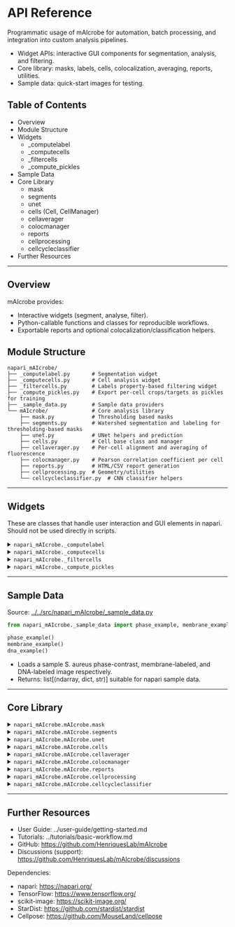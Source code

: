 # API Reference

Programmatic usage of mAIcrobe for automation, batch processing,
and integration into custom analysis pipelines.

- Widget APIs: interactive GUI components for segmentation, analysis, and filtering.
- Core library: masks, labels, cells, colocalization, averaging, reports, utilities.
- Sample data: quick-start images for testing.

## Table of Contents
- Overview
- Module Structure
- Widgets
  - _computelabel
  - _computecells
  - _filtercells
  - _compute_pickles
- Sample Data
- Core Library
  - mask
  - segments
  - unet
  - cells (Cell, CellManager)
  - cellaverager
  - colocmanager
  - reports
  - cellprocessing
  - cellcycleclassifier
- Further Resources

---

## Overview

mAIcrobe provides:
- Interactive widgets (segment, analyse, filter).
- Python-callable functions and classes for reproducible workflows.
- Exportable reports and optional colocalization/classification helpers.

## Module Structure

```
napari_mAIcrobe/
├── _computelabel.py       # Segmentation widget
├── _computecells.py       # Cell analysis widget
├── _filtercells.py        # Labels property-based filtering widget
├── _compute_pickles.py    # Export per-cell crops/targets as pickles for training
├── _sample_data.py        # Sample data providers
└── mAIcrobe/              # Core analysis library
    ├── mask.py            # Thresholding based masks
    ├── segments.py        # Watershed segmentation and labeling for thresholding-based masks
    ├── unet.py            # UNet helpers and prediction
    ├── cells.py           # Cell base class and manager
    ├── cellaverager.py    # Per-cell alignment and averaging of fluorescence
    ├── colocmanager.py    # Pearson correlation coefficient per cell
    ├── reports.py         # HTML/CSV report generation
    ├── cellprocessing.py  # Geometry/utilities
    └── cellcycleclassifier.py  # CNN classifier helpers
```

---

## Widgets

These are classes that handle user interaction and GUI elements in napari. Should not be used directly in scripts.

<details>
<summary><code>napari_mAIcrobe._computelabel</code></summary>

Source: [../../src/napari_mAIcrobe/_computelabel.py](../../src/napari_mAIcrobe/_computelabel.py)

```python
compute_label(viewer)
```
  - Segmentation and optional channel alignment widget.
  - Mask algorithms: "Isodata", "Local Average", "Unet", "StarDist", "CellPose cyto3".
  - UI:
    - Inputs: Base Image, Fluor 1, Fluor 2.
    - Post-processing: Binary Closing, Binary Dilation, Fill Holes; Auto Align (aligns Fluor 1/2 to mask).
    - Algorithm-specific parameters:
      - Local Average: Blocksize (odd), Offset.
      - Watershed (Isodata/Local Average only): Peak Min Distance From Edge, Peak Min Distance, Peak Min Height, Max Peaks.
      - Unet: Model Type = Pretrained | Custom.
        - Pretrained models: "Ph.C. S. pneumo", "WF FtsZ B. subtilis", "Unet S. aureus" (downloaded/cached automatically).
        - Custom: select a model file (.hdf5).
      - StarDist: Model Type = Pretrained | Custom.
        - Pretrained: "StarDist S. aureus". Downloads a model directory (config.json, weights_best.h5, thresholds.json) to a cache.
        - Custom: select an existing model directory.
  - Methods:
    - _on_algorithm_changed(new_algorithm: str)
      - Toggle parameter widgets per algorithm (e.g., watershed params only for Isodata/Local Average).
    - _on_pretrainedunet_changed(new_value: str)
      - Toggle between pretrained selector and file picker.
    - _on_pretrainedstardist_changed(new_value: str)
      - Toggle between pretrained selector and directory picker.
    - compute()
      - Isodata/Local Average: threshold via mask_computation + watershed using SegmentsManager.
      - Unet: load pretrained/custom model, predict, build mask/labels; supports closing/dilation/fill holes.
      - StarDist: load pretrained/custom model directory, predict instances; mask = labels > 0.
      - CellPose cyto3: run CellPose model; mask = labels > 0.
      - If Auto Align: align Fluor 1/2 to the computed mask.
  - Side effects: adds "Mask" and "Labels" layers; updates Fluor 1/2 if Auto Align is enabled.

</details>

<details>
<summary><code>napari_mAIcrobe._computecells</code></summary>

Source: [../../src/napari_mAIcrobe/_computecells.py](../../src/napari_mAIcrobe/_computecells.py)

```python
compute_cells(
  Viewer, Label_Image, Membrane_Image, DNA_Image,
  Pixel_size=1, Inner_mask_thickness=4, Septum_algorithm="Isodata",
  Baseline_margin=30, Find_septum=False, Find_open_septum=False,
  Classify_cell_cycle=False, Model="S.aureus DNA+Membrane Epi",
  Custom_model_path="", Custom_model_input="Membrane",
  Custom_model_MaxSize=50, Compute_Colocalization=False,
  Generate_Report=False, Report_path="", Compute_Heatmap=False
)
```
  - Computes per-cell features; optional colocalization, classification,
    averaged heatmap, and report generation.
  - Notes:
    - Updates Label_Image.properties and opens a properties table.
    - Adds "Cell Averager" image if enabled.
    - **Parameters**:
      - `Viewer`: napari Viewer instance.
      - `Label_Image`: Labels layer with segmented cells.
      - `Membrane_Image`: Membrane fluorescence image layer.
      - `DNA_Image`: DNA fluorescence image layer.
      - `Pixel_size`: Physical pixel size (e.g., 0.065 μm/pixel) (optional).
      - `Inner_mask_thickness`: Thickness for cytoplasmic mask (default: 4).
      - `Septum_algorithm`: "Isodata" or "Box" thresholding for septa.
      - `Baseline_margin`: Background margin size (default: 30).
      - `Find_septum`: Enable septum detection.
      - `Find_open_septum`: Enable open septum detection.
      - `Classify_cell_cycle`: Enable cell cycle classification.
      - `Model`: Pre-trained model name or "Custom".
      - `Custom_model_path`: Path to custom model (.keras) if selected.
      - `Custom_model_input`: Input type for custom model ("Membrane", "DNA", "Membrane+DNA").
      - `Custom_model_MaxSize`: Max cell size for custom model (default: 50 pixels).
      - `Compute_Colocalization`: Enable Pearson correlation computation.
      - `Generate_Report`: Enable HTML report generation.
      - `Report_path`: Directory to save the report.
      - `Compute_Heatmap`: Enable averaged heatmap generation.

</details>

<details>
<summary><code>napari_mAIcrobe._filtercells</code></summary>

Source: [../../src/napari_mAIcrobe/_filtercells.py](../../src/napari_mAIcrobe/_filtercells.py)

```python
from napari_mAIcrobe._filtercells import filter_cells

filter_cells(viewer)
```
  - Interactive filtering container for Labels properties.
  - Signal: changed(object). Writes to "Filtered Cells" Labels layer.
  - **Parameters**:
    - viewer: napari Viewer instance containing a Labels layer with cell properties.

```python
from napari_mAIcrobe._filtercells import unit_filter
unit_filter(parent)
```
  - Single numeric property filter with a range slider.
  - Emits parent.changed on updates.
  - **Parameters**:
    - parent: instance of FilterCells containing this filter.


</details>

<details>
<summary><code>napari_mAIcrobe._compute_pickles</code></summary>

Source: [../../src/napari_mAIcrobe/_compute_pickles.py](../../src/napari_mAIcrobe/_compute_pickles.py)

```python
from napari_mAIcrobe._compute_pickles import compute_pickles
compute_pickles(viewer)
```
  - Export per-cell training data as pickles from annotated layers.
  - Inputs:
    - Labels layer (cells)
    - Points layer named with a positive integer (class id), one point per cell
    - One or two Image layers (channel 1 required, channel 2 optional)
    - Output directory
  - Processing:
    - Crop by label bounding box (+margin 5px), mask by cell, pad to square, resize to 100×100
    - If two channels, concatenate crops side-by-side (shape 100×200)
    - Intensity rescaled to [0, 1]
  - Outputs:
    - `Class_<id>_source.p`: list of ndarray crops
    - `Class_<id>_target.p`: list of class ids (same length as source)
  - Methods:
    - `_on_channel_change()`: toggle second-channel selector visibility
    - `_on_run()`: validate inputs, build crops, and write pickle files

</details>

---

## Sample Data

Source: [../../src/napari_mAIcrobe/_sample_data.py](../../src/napari_mAIcrobe/_sample_data.py)

```python
from napari_mAIcrobe._sample_data import phase_example, membrane_example, dna_example

phase_example()
membrane_example()
dna_example()
```
  - Loads a sample S. aureus phase-contrast, membrane-labeled, and DNA-labeled image respectively.
  - Returns: list[(ndarray, dict, str)] suitable for napari sample data.


---

## Core Library

<details>
<summary><code>napari_mAIcrobe.mAIcrobe.mask</code></summary>

Source: [../../src/napari_mAIcrobe/mAIcrobe/mask.py](../../src/napari_mAIcrobe/mAIcrobe/mask.py)

```python
from napari_mAIcrobe.mAIcrobe.mask import mask_computation

mask_computation(base_image, algorithm="Isodata", blocksize=151,
                offset=0.02, closing=1, dilation=0, fillholes=False)
```
  - Build a binary mask using Isodata or Local Average. Applies optional closing, dilation, and hole filling.
  - **Parameters**:
    - `base_image`: 2D ndarray input image.
    - `algorithm`: "Isodata" or "Local Average".
    - `blocksize`: Odd integer for local average window (default: 151).
    - `offset`: Float offset for thresholding (default: 0.02).
    - `closing`: Integer for morphological closing iterations (default: 1).
    - `dilation`: Integer for morphological dilation iterations (default: 0).
    - `fillholes`: Boolean to fill holes in mask (default: False).
  - **Returns**:
    - 2D binary ndarray mask.

```python
from napari_mAIcrobe.mAIcrobe.mask import mask_alignment
mask_alignment(mask, fluor_image)
```
  - Align a binary mask to a fluorescence image via phase correlation.
  - **Parameters**:
    - `mask`: 2D binary ndarray mask.
    - `fluor_image`: 2D ndarray fluorescence image.
  - **Returns**:
    - Aligned image.

</details>

<details>
<summary><code>napari_mAIcrobe.mAIcrobe.segments</code></summary>

Source: [../../src/napari_mAIcrobe/mAIcrobe/segments.py](../../src/napari_mAIcrobe/mAIcrobe/segments.py)


### class SegmentsManager

```python
from napari_mAIcrobe.mAIcrobe.segments import SegmentsManager
SegmentsManager()
```

  - Marker detection via euclidean distance transform and subsequent watershed segmentation.
  - **Attributes**:
    - `features` (ndarray|None)
    - `labels` (ndarray|None).
  - **Methods**:
    - `clear_all()`
        - Resets internal attributes to None.
    - `compute_distance_peaks(mask, params) -> list[(int, int)]`
        - **Parameters**:
            - `mask`: Binary mask used for distance peak computation (non-zero inside cell regions).
            - `params`: Dictionary containing parameters for peak detection.
                - Keys must include:
                    - `peak_min_distance_from_edge`: Minimum distance from edge to consider a peak.
                    - `peak_min_distance`: Minimum distance between peaks.
                    - `peak_min_height`: Minimum height for peak detection.
                    - `max_peaks`: Maximum number of peaks to detect.
        - **Returns**:
            - A list of tuples representing the coordinates of detected peaks.

    - `compute_features(params, mask)`
        - Generates marker features from peak coordinates to be used for watershed segmentation.
        - **Parameters**:
            - `params`: Dictionary containing parameters for peak detection.
            - `mask`: Binary mask.
        - **Returns**:
            - None. Updates internal attributes (features) with computed features.

    - `overlay_features(mask) [deprecated]`

    - `compute_labels(mask)`
        - Runs watershed segmentation. Uses the features attribute computed in compute_features as markers for the watershed algorithm.
        - **Parameters**:
            - `mask`: Binary mask used for label computation.
        - **Returns**:
            - None. Updates internal attributes (labels) with computed labels.

    - `compute_segments(params, mask)`
        - **Parameters**:
            - `params`: Dictionary containing peak detection parameters.
                - Keys must include:
                    - `peak_min_distance_from_edge`: Minimum distance from edge to consider a peak.
                    - `peak_min_distance`: Minimum distance between peaks.
                    - `peak_min_height`: Minimum height for peak detection.
                    - `max_peaks`: Maximum number of peaks to detect.
            - `mask`: Binary mask used for segmentation.
        - **Returns**:
            - None. Updates internal attributes (features, label).


</details>

<details>
<summary><code>napari_mAIcrobe.mAIcrobe.unet</code></summary>

Source: [../../src/napari_mAIcrobe/mAIcrobe/unet.py](../../src/napari_mAIcrobe/mAIcrobe/unet.py)

```python
from napari_mAIcrobe.mAIcrobe.unet import normalizePercentile

normalizePercentile(x, pmin=1, pmax=99.8, axis=None, clip=False, eps=1e-20, dtype=float32)
```
- Percentile-based normalization of an image.
- This is adapted from Martin Weigert and copied from the ZeroCostDL4Mic UNet notebook.
- **Parameters**:
    - `x`: Input ndarray image.
    - `pmin`: Lower percentile (default: 1).
    - `pmax`: Upper percentile (default: 99.8).
    - `axis`: Axis or axes along which to compute percentiles (default: None).
    - `clip`: Boolean to clip values to [0,1] (default: False).
    - `eps`: Small value to avoid division by zero (default: 1e-20).
    - `dtype`: Data type for output (default: float32).
- **Returns**:
    - Normalized ndarray image.

```python
from napari_mAIcrobe.mAIcrobe.unet import normalize_mi_ma

normalize_mi_ma(x, mi, ma, clip=False, eps=1e-20, dtype=float32)
```
- Min-max normalization of an image.
- This is adapted from Martin Weigert and copied from the ZeroCostDL4Mic UNet notebook.
- **Parameters**:
    - `x`: Input ndarray image.
    - `mi`: Minimum value for normalization.
    - `ma`: Maximum value for normalization.
    - `clip`: Boolean to clip values to [0,1] (default: False).
    - `eps`: Small value to avoid division by zero (default: 1e-20).
    - `dtype`: Data type for output (default: float32).
- **Returns**:
    - Normalized ndarray image.

```python
from napari_mAIcrobe.mAIcrobe.unet import predict_as_tiles

predict_as_tiles(img, model)
```
- Predicts a large image by tiling it into smaller patches.
- Patch size is taken from the model input shape.
- Patches are normalized using percentile normalization (1%-99.8%).
- This is copied from the ZeroCostDL4Mic UNet notebook.
- **Parameters**:
    - `img`: 2D ndarray input image to predict.
    - `model`: Keras model for prediction (keras.Model).
- **Returns**:
    - 2D ndarray prediction.

```python
from napari_mAIcrobe.mAIcrobe.unet import computelabel_unet

computelabel_unet(path2model, base_image, closing, dilation, fillholes)
```
- Compute mask and labels using a UNet model and watershed:
    - UNet model outputs an image with 3 classes:
        - Background = 0
        - Edges = 1
        - Insides = 2
    - For optimal compatibility, train your UNet using ZeroCostDL4Mic.
    - Binary mask is created by combining edges and insides.
    - Final label image is generated by:
        - Using insides as markers.
        - Running watershed on the inverse of the binary mask.
    - Optional morphological operations can clean up the binary mask (closing, dilation, hole filling).
- **Parameters**:
    - `path2model`: Path to the tensorflow UNet model (.hdf5 file).
    - `base_image`: 2D ndarray input image to segment.
    - `closing`: Size of binary closing kernel; if >0 applied to remove small spots.
    - `dilation`: Number of binary dilation iterations.
    - `fillholes`: Boolean to fill holes in mask.
- **Returns**:
    - Tuple of (mask, labels) as 2D ndarrays.

```python
from napari_mAIcrobe.mAIcrobe.unet import download_github_file_raw

download_github_file_raw(filename, cachepath, branch="main")
```
- Download a file from the mAIcrobe GitHub repository into a local cache if it is not present.
- Parameters:
  - `filename`: Relative path inside the repository (e.g., "SegmentationModels/UNetModel.hdf5").
  - `cachepath`: Local cache directory to save/check the file.
  - `branch`: Repository branch to fetch from (default: "main").
- Returns:
  - str: Absolute path to the cached file.

</details>

<details>
<summary><code>napari_mAIcrobe.mAIcrobe.cells</code></summary>

Source: [../../src/napari_mAIcrobe/mAIcrobe/cells.py](../../src/napari_mAIcrobe/mAIcrobe/cells.py)

### class Cell

```python
from napari_mAIcrobe.mAIcrobe.cells import Cell
Cell(label, regionmask, properties, intensity, params, optional)
```

- Single-cell object that stores and manages per-cell properties and masks.
- **Parameters**:
    - `label`: Integer label ID of the cell.
    - `regionmask`: 2D binary ndarray mask of the cell region.
    - `properties`: pandas DataFrame row of region properties from skimage.regionprops_table that corresponds to this cell.
    - `intensity`: 2D ndarray of the primary fluorescence image.
    - `params`: Dictionary of analysis parameters. Must contain the following keys:
        - `find_septum`: Boolean to enable septum detection.
        - `find_open_septum`: Boolean to enable open septum detection.
        - `septum_algorithm`: String, either "Isodata" or "Box", for septum detection algorithm.
        - `inner_mask_thickness`: Integer thickness for membrane mask (determines cytoplasmic mask).
        - `baseline_margin`: Integer margin size for fluorescence baseline calculation.
    - `optional`: 2D ndarray of an optional secondary fluorescence image (e.g., DNA).
- **Attributes**:
    - `box` : tuple[int, int, int, int]:
        Bounding box (min_row, min_col, max_row, max_col) with padding.
    - `long_axis` : numpy.ndarray
        Two endpoints defining the long axis, integer indices.
    - `short_axis` : numpy.ndarray
        Two endpoints defining the short axis, integer indices.
    - `cell_mask` : numpy.ndarray
        Cell region mask (cropped to bounding box).
    - `perim_mask` : numpy.ndarray or None
        Membrane/perimeter mask (cropped).
    - `sept_mask` : numpy.ndarray or None
        Septum mask (cropped), if computed.
    - `cyto_mask` : numpy.ndarray or None
        Cytoplasm mask (cropped)
    - `membsept_mask` : numpy.ndarray or None
        Union mask of membrane and septum (cropped), if computed.
    - `stats` : dict
        Per-cell fluorescence and morphology statistics.
    - `image` : numpy.ndarray or None
        Image mosaic of fluorescence and masks for visualization. Used
        for reports.
- **Methods**:
  - `image_box(image) -> ndarray | None`
    - Return an image crop corresponding to the cell bounding box.
    - Parameters:
      - `image`: ndarray or None. Full image to crop.
    - Returns: Cropped ndarray or None.

  - `compute_perim_mask(thick: int) -> ndarray`
    - Compute membrane/perimeter mask by eroding the cell mask.
    - Parameters:
      - `thick`: int. Inner mask thickness parameter controlling erosion.
    - Returns: Binary perimeter mask (float array with 0 and 1).

  - `compute_sept_mask(thick: int, algorithm: {"Isodata","Box"}) -> ndarray`
    - Compute septum mask using the specified algorithm.
    - Parameters:
      - `thick`: int. Inner mask thickness parameter.
      - `algorithm`: "Isodata" or "Box".
    - Returns: Binary septum mask.

  - `compute_opensept_mask(thick: int, algorithm: {"Isodata","Box"}) -> ndarray`
    - Compute open-septum mask using the specified algorithm.
    - Parameters:
      - `thick`: int. Inner mask thickness parameter.
      - `algorithm`: "Isodata" or "Box".
    - Returns: Binary open-septum mask.

  - `compute_sept_isodata(thick: int) -> ndarray`
    - Create septum mask using isodata thresholding on the inner region.
    - Parameters:
      - `thick`: int. Inner mask thickness parameter.
    - Returns: Binary septum mask.

  - `compute_opensept_isodata(thick: int) -> ndarray`
    - Create open-septum mask via isodata (largest one or two components).
    - Parameters:
      - `thick`: int. Inner mask thickness parameter.
    - Returns: Binary mask for one or two largest septal components.

  - `compute_sept_box(thick: int) -> ndarray`
    - Create a septum mask by dilating the short axis within the cell box.
    - Parameters:
      - `thick`: int. Dilation kernel size, typically inner mask thickness.
    - Returns: Binary septum estimate mask.

  - `get_outline_points(data: ndarray) -> list[tuple[int,int]]`
    - Extract outline pixel coordinates from a binary mask (e.g., septum).
    - Parameters:
      - `data`: ndarray. Binary mask.
    - Returns: Binary line mask used to subtract from membrane.

  - `compute_sept_box_fix(outline: list[tuple[int,int]], maskshape: tuple[int,int]) -> tuple[int,int,int,int]`
    - Compute bounding box around the septum outline (with padding from box_margin attribute which is set as 5 pixels).
    - Parameters:
      - `outline`: list of (x, y) points.
      - `maskshape`: (height, width). Shape to clamp coordinates.
    - Returns: Septum bounding box (x0, y0, x1, y1).

  - `remove_sept_from_membrane(maskshape: tuple[int,int]) -> ndarray`
    - Build a line mask along the septum axis to subtract from membrane. Based on the septum bounding box.
    - Parameters:
      - `maskshape`: (height, width). Shape of septum/membrane masks.
    - Returns: Binary line mask used to subtract from membrane.

  - `recursive_compute_sept(inner_mask_thickness: int, algorithm: {"Isodata","Box"}) -> None`
    - Compute septum mask, reducing thickness on failure (fallbacks to "Box" if needed).

  - `recursive_compute_opensept(inner_mask_thickness: int, algorithm: {"Isodata","Box"}) -> None`
    - Compute open-septum mask, reducing thickness on failure (fallbacks to "Box" if needed).

  - `compute_regions(params: dict) -> None`
    - Compute cell, membrane, septum (optional), and cytoplasm masks based on params.
    - Parameters:
      - `params`: dict. Must contain `find_septum`, `find_openseptum`, `inner_mask_thickness`, `septum_algorithm`.
    - Side effects: sets `self.cell_mask`, `self.perim_mask`, `self.sept_mask`, `self.cyto_mask`, `self.membsept_mask`.
    - Returns: None.

  - `compute_fluor_baseline(mask: ndarray, fluor: ndarray, margin: int) -> None`
    - Compute baseline fluorescence around the cell and update `self.stats["Baseline"]`.
    - Parameters:
      - `mask`: ndarray. Global mask (0 at cells, 1 outside).
      - `fluor`: ndarray. Full-field fluorescence image.
      - `margin`: int. Expansion margin for baseline region, corresponds to baseline_margin parameter.
    - Side effects: updates `self.stats["Baseline"]`.
    - Returns: None.

  - `measure_fluor(fluorbox: ndarray, roi: ndarray, fraction: float = 1.0) -> float`
    - Median fluorescence in ROI, optionally from brightest fraction.
    - Parameters:
      - `fluorbox`: ndarray. Cropped fluorescence image (cell box).
      - `roi`: ndarray. Binary ROI mask (same shape as fluorbox).
      - `fraction`: 0 < float <= 1.0. Fraction of brightest pixels.
    - Returns: Median fluorescence value.

  - `compute_fluor_stats(params: dict, mask: ndarray, fluor: ndarray) -> None`
    - Compute per-region fluorescence stats and ratios; updates `self.stats`.
    - Parameters:
      - `params`: dict. Must contain `baseline_margin` and `find_septum`.
      - `mask`: ndarray. Global mask (0 at cells, 1 outside).
      - `fluor`: ndarray. Full-field fluorescence image.
    - Side effects: updates `self.stats` with fluorescence statistics.
    - Fluoresence stats computed:
      - `Cell Median`, `Membrane Median`, `Cytoplasm Median`, `Septum Median` (if `find_septum` is True)
      - `Fluor Ratio`, `Fluor Ratio 75%`, `Fluor Ratio 25%`, `Fluor Ratio 10%` (if `find_septum` is True).
    - Returns: None.

  - `set_image(fluor: ndarray, optional: ndarray) -> None`
    - Compose a 7-panel per-cell visualization image and set `self.image`.
    - Panels: fluor, fluor×cell, optional, optional×cell, fluor×perim, fluor×cyto, fluor×septum (if available).
    - Parameters:
      - `fluor`: ndarray. Full-field fluorescence image.
      - `optional`: ndarray. Full-field optional fluorescence image (e.g., DNA).
    - Side effects: sets `self.image`.
    - Returns: None.

### Class CellManager

```python
from napari_mAIcrobe.mAIcrobe.cells import CellManager
CellManager(label_img, fluor, optional, params)
```

- Parameters:
  - `label_img`: ndarray
    - Labeled image where each cell is represented by a unique integer.
  - `fluor`: ndarray
    - Fluorescence image corresponding to the labeled image.
  - `optional`: ndarray
    - Optional image used for additional calculations (e.g., DNA content).
  - `params`: dict
    - Dictionary controlling behavior. Keys include:
      - `"classify_cell_cycle"`: bool — classify cell cycle phase.
      - `"model"`: str — model type for classification.
      - `"custom_model_path"`: str — path to custom model.
      - `"custom_model_input"`: int — input size for the custom model.
      - `"custom_model_maxsize"`: int — maximum size for the custom model.
      - `"cell_averager"`: bool — perform cell averaging.
      - `"coloc"`: bool — compute colocalization metrics.
      - `"generate_report"`: bool — generate an output report.
      - `"report_path"`: str — path to save the report.
      - `"report_id"`: str, optional — report identifier.
      - `"find_septum"`: bool — enable septum detection.
      - `"find_open_septum"`: bool — enable open septum detection.
      - `"septum_algorithm"`: str — algorithm for septum detection ("Isodata" or "Box").
      - `"inner_mask_thickness"`: int — thickness for membrane mask.
      - `"baseline_margin"`: int — margin size for fluorescence baseline calculation.

- Attributes:
  - `label_img`: ndarray
    - Stored labeled image.
  - `fluor_img`: ndarray
    - Stored fluorescence image.
  - `optional_img`: ndarray
    - Stored optional image.
  - `params`: dict
    - Stored parameters dictionary.
  - `properties`: dict | None
    - Computed per-cell properties with keys:
      - `"label"`, `"Area"`, `"Perimeter"`, `"Eccentricity"`, `"Baseline"`,
        `"Cell Median"`, `"Membrane Median"`, `"Septum Median"`,
        `"Cytoplasm Median"`, `"DNA Ratio"`
      - If `find_septum` is True: `"Fluor Ratio"`, `"Fluor Ratio 75%"`, `"Fluor Ratio 25%"`, `"Fluor Ratio 10%"`
  - `heatmap_model`: ndarray | None
    - Heatmap model from the cell averager (if computed).
  - `all_cells`: list | None
    - List of per-cell visualization mosaics (used in reports).

- Methods:
  - `compute_cell_properties() -> None`
    - Compute morphology and fluorescence properties for each labeled cell; optionally performs cell cycle classification, cell averaging, and colocalization analysis.
    - Parameters: None.
    - Side effects:
      - Updates `self.properties` with arrays for:
        `label`, `Area`, `Perimeter`, `Eccentricity`, `Baseline`,
        `Cell Median`, `Membrane Median`, `Septum Median`,
        `Cytoplasm Median`, `Fluor Ratio`, `Fluor Ratio 75%`,
        `Fluor Ratio 25%`, `Fluor Ratio 10%`, `Cell Cycle Phase`,
        `DNA Ratio`.
      - May set `self.heatmap_model` (cell averager).
      - May populate `self.all_cells` and generate reports to `report_path`.
      - May save colocalization report if enabled.
    - Returns: None.

  - `calculate_DNARatio(cell_object: Cell, dna_fov: ndarray, thresh: float) -> float`
    - Static method.
    - Calculate the ratio of area with discernable DNA signal within a cell.
    - Parameters:
      - `cell_object`: Cell instance.
      - `dna_fov`: Full-field DNA image.
      - `thresh`: Threshold for discernable DNA signal.
    - Returns: Fraction of DNA-positive pixels within the cell mask.

</details>

<details>
<summary><code>napari_mAIcrobe.mAIcrobe.cellaverager</code></summary>

Source: [../../src/napari_mAIcrobe/mAIcrobe/cellaverager.py](../../src/napari_mAIcrobe/mAIcrobe/cellaverager.py)

### class CellAverager

```python
from napari_mAIcrobe.mAIcrobe.cellaverager import CellAverager
CellAverager(fluor)
```

- Parameters:
  - `fluor`: ndarray
    - Fluorescence field-of-view image used for per-cell crops and averaging.

- Attributes:
  - `fluor`: ndarray
    - Stored fluorescence field-of-view image.
  - `model`: ndarray | None
    - Averaged heatmap model computed by `average()`.
  - `aligned_fluor_masks`: list[ndarray]
    - List of rotated per-cell fluorescence crops aligned to a common orientation.

- Methods:
  - `align(cell) -> None`
    - Align a cell crop to a common reference and append it to `aligned_fluor_masks`.
    - Parameters:
      - `cell`: napari_mAIcrobe.mAIcrobe.cells.Cell. Must provide `image_box(fluor)` and `cell_mask`.
    - Returns: None.

  - `average() -> None`
    - Compute the average heatmap by resizing aligned crops to a median shape and averaging.
    - Side effects: sets `self.model`.
    - Returns: None.

  - `calculate_rotation_angle(cell) -> float`
    - Estimate the rotation angle (degrees) to align the cell’s major axis vertically.
    - Parameters:
      - `cell`: napari_mAIcrobe.mAIcrobe.cells.Cell.
    - Returns: Rotation angle in degrees.

  - `calculate_cell_outline(binary: ndarray) -> ndarray`
    - Static method.
    - Compute the outline of a binary object. Used for cell outlines.
    - Parameters:
      - `binary`: ndarray. Binary image (non-zero indicates object).
    - Returns: Binary outline image.

  - `calculate_major_axis(outline: ndarray) -> list[list[float]]`
    - Static method.
    - Compute major axis endpoints using PCA on outline coordinates.
    - Parameters:
      - `outline`: ndarray. Binary outline image.
    - Returns: Two endpoints [[x0, y0], [x1, y1]] of the major axis.

  - `calculate_axis_angle(major_axis: list[list[float]]) -> float`
    - Static method.
    - Compute rotation angle (degrees) from major axis endpoints.
    - Parameters:
      - `major_axis`: [[x0, y0], [x1, y1]] endpoints.
    - Returns: Rotation angle in degrees.

</details>

<details>
<summary><code>napari_mAIcrobe.mAIcrobe.colocmanager</code></summary>

Source: [../../src/napari_mAIcrobe/mAIcrobe/colocmanager.py](../../src/napari_mAIcrobe/mAIcrobe/colocmanager.py)

### class ColocManager

```python
from napari_mAIcrobe.mAIcrobe.colocmanager import ColocManager
ColocManager()
```

- Parameters:
  - None.

- Attributes:
  - `report`: dict
    - Mapping of cell label (as str) to a dictionary of computed PCC's over various regions.

- Methods:
  - `save_report(reportID: str, sept: bool = False) -> None`
    - Write a CSV report with the per cell computed Pearson metrics stored in `self.report`.
    - Parameters:
      - `reportID`: Base output directory for the report CSV.
      - `sept`: Include septum metrics if available.
    - Side effects: creates `<reportID>/_pcc_report.csv`.

  - `pearsons_score(channel_1: ndarray, channel_2: ndarray, mask: ndarray) -> tuple[float, float]`
    - Compute Pearson correlation within a masked region after removing zeros.
    - Parameters:
      - `channel_1`: First channel crop.
      - `channel_2`: Second channel crop.
      - `mask`: Binary mask selecting pixels of interest.
    - Returns: `(r, pvalue)` from `scipy.stats.pearsonr`.

  - `computes_cell_pcc(fluor_image: ndarray, optional_image: ndarray, cell: Cell, parameters: dict) -> None`
    - Compute and store Pearson metrics for a single cell.
    - Parameters:
      - `fluor_image`: Full-field fluorescence image (channel 1).
      - `optional_image`: Full-field optional image (channel 2).
      - `cell`: Cell object with region masks and bounding box.
      - `parameters`: Analysis parameters including `find_septum`.
    - Side effects:
      - Adds entries to `self.report[key]`, where key is the cell label, for:
        `Whole Cell`, `Membrane`, `Cytoplasm`, and if `find_septum`: `Septum`, `MembSept`.
      - Stores cropped channels as `Channel 1` and `Channel 2`.
    - Notes: On ValueError (e.g., insufficient data), the cell entry is removed.

  - `compute_pcc(fluor_image: ndarray, optional_image: ndarray, cells: list[Cell], parameters: dict, reportID: str) -> None`
    - DEPRECATED. Use `computes_cell_pcc` instead.

</details>

<details>
<summary><code>napari_mAIcrobe.mAIcrobe.reports</code></summary>

Source: [../../src/napari_mAIcrobe/mAIcrobe/reports.py](../../src/napari_mAIcrobe/mAIcrobe/reports.py)

### class ReportManager(parameters, properties, allcells)

```python
from napari_mAIcrobe.mAIcrobe.reports import ReportManager
ReportManager(parameters, properties, allcells)
```

- Parameters:
  - `parameters`: dict
    - Analysis parameters dictionary.
  - `properties`: dict
    - Per-cell properties dictionary (e.g., Label, Area, etc.).
  - `allcells`: list[ndarray]
    - List of per-cell montage images for visualization.

- Attributes:
  - `cells`: list[ndarray]
    - Padded per-cell mosaic images for uniform display.
  - `max_shape`: tuple[int, int]
    - Maximum shape across cell mosaics for padding reference.
  - `properties`: dict
    - Properties passed at initialization.
  - `params`: dict
    - Parameters passed at initialization.
  - `keys`: list[tuple[str, int]]
    - Property labels from params with display precision from `stats_format`.
  - `cell_data_filename`: str | None
    - Base path of the generated report directory.

- Methods:
  - `html_report(filename: str) -> None`
    - Write an HTML report composing cell thumbnails and stats.
    - Parameters:
      - `filename`: Output directory path for the HTML report and images.
    - Side effects: writes `html_report_.html` and `_images/all_cells.png` in `filename`.

  - `check_filename(filename: str) -> str`
    - Ensure a unique report directory by appending an index if the path exists.
    - Parameters:
      - `filename`: Base filename (without extension).
    - Returns: Available filename not colliding with existing path.

  - `generate_report(path: str, report_id: str | None = None) -> None`
    - Generate HTML report and CSV with properties.
    - Parameters:
      - `path`: Output directory.
      - `report_id`: Optional report identifier appended to directory name.
    - Side effects:
      - Creates directory structure (including `_images`), writes HTML and `Analysis.csv`,
        and sets `self.cell_data_filename`.

</details>

<details>
<summary><code>napari_mAIcrobe.mAIcrobe.cellprocessing</code></summary>

Source: [../../src/napari_mAIcrobe/mAIcrobe/cellprocessing.py](../../src/napari_mAIcrobe/mAIcrobe/cellprocessing.py)

```python
from napari_mAIcrobe.mAIcrobe.cellprocessing import rotation_matrices

rotation_matrices(step)
```
- Generate rotation matrices (0 to <180 deg, transposed).
- Parameters:
  - `step`: int. Angular step in degrees.
- Returns:
  - list[numpy.matrix]: 2x2 rotation matrices (transposed).

```python
from napari_mAIcrobe.mAIcrobe.cellprocessing import bounded_value

bounded_value(minval, maxval, currval)
```
- Clamp a value within [minval, maxval].
- Parameters:
  - `minval`: float. Lower bound.
  - `maxval`: float. Upper bound.
  - `currval`: float. Value to clamp.
- Returns:
  - float: Clamped value.

```python
from napari_mAIcrobe.mAIcrobe.cellprocessing import bounded_point

bounded_point(x0, x1, y0, y1, p)
```
- Clamp a 2D point within a rectangular box.
- Parameters:
  - `x0`: float. Min x.
  - `x1`: float. Max x.
  - `y0`: float. Min y.
  - `y1`: float. Max y.
  - `p`: tuple[float, float]. Point (x, y).
- Returns:
  - tuple[float, float]: Clamped point coordinates.

```python
from napari_mAIcrobe.mAIcrobe.cellprocessing import bound_rectangle

bound_rectangle(points)
```
- Compute bounding rectangle from a list of points.
- Parameters:
  - `points`: ndarray. N x 2 array of (x, y) coordinates.
- Returns:
  - tuple[float, float, float, float, float]: (x0, y0, x1, y1, width) where width is min(x1-x0, y1-y0).

```python
from napari_mAIcrobe.mAIcrobe.cellprocessing import stats_format

stats_format(params)
```
- Select stats to include in reports based on parameters, and stores display precision.
- Parameters:
  - `params`: dict. Flags indicating optional computations (e.g., septum, cell cycle).
- Returns:
  - list[tuple[str, int]]: Pairs of (label, decimals) to include in report.

</details>

<details>
<summary><code>napari_mAIcrobe.mAIcrobe.cellcycleclassifier</code></summary>

Source: [../../src/mAIcrobe/mAIcrobe/cellcycleclassifier.py](../../src/mAIcrobe/mAIcrobe/cellcycleclassifier.py)

### class CellCycleClassifier(fluor_fov, optional_fov, model, model_path, model_input, max_dim)

```python
from napari_mAIcrobe.mAIcrobe.cellcycleclassifier import CellCycleClassifier
CellCycleClassifier(fluor_fov, optional_fov, model, model_path, model_input, max_dim)
```

- Parameters:
  - `fluor_fov`: ndarray
    - Primary fluorescence image (full field).
  - `optional_fov`: ndarray
    - Optional fluorescence image (full field).
  - `model`: str
    - Prebuilt model selector or "custom".
    - Options:
      - "S.aureus DNA+Membrane Epi" (default)
      - "S.aureus DNA+Membrane SIM"
      - "S.aureus DNA Epi"
      - "S.aureus DNA SIM"
      - "S.aureus Membrane Epi"
      - "S.aureus Membrane SIM"
      - "custom": Load a custom model from `model_path`.
  - `model_path`: str
    - Path to custom model when `model == "custom"`.
  - `model_input`: "Membrane" | "DNA" | "Membrane+DNA"
    - Which channels are used as input.
  - `max_dim`: int
    - Maximum dimension used to pad/crop per-cell images.

- Attributes:
  - `model`: keras.Model
    - Loaded classifier model.
  - `max_dim`: int
    - Preprocessing target size for per-cell crops.
  - `model_input`: str
    - Model input type.
  - `custom`: bool
    - Whether a custom model was loaded.
  - `fluor_fov`: ndarray
    - Stored primary fluorescence field-of-view.
  - `optional_fov`: ndarray
    - Stored optional field-of-view.

- Methods:
  - `preprocess_image(image: ndarray) -> ndarray`
    - Pad/crop and reshape an image to (max_dim, max_dim, 1).
    - Parameters:
      - `image`: 2D ndarray to preprocess.
    - Returns: float ndarray of shape (max_dim, max_dim, 1).

  - `classify_cell(cell_object) -> int`
    - Predict cell-cycle phase from per-cell crops.
    - Parameters:
      - `cell_object`: napari_mAIcrobe.mAIcrobe.cells.Cell with `box` and `cell_mask`.
    - Returns: Predicted phase index starting at 1.

</details>

---

## Further Resources

- User Guide: ../user-guide/getting-started.md
- Tutorials: ../tutorials/basic-workflow.md
- GitHub: https://github.com/HenriquesLab/mAIcrobe
- Discussions (support): https://github.com/HenriquesLab/mAIcrobe/discussions

Dependencies:
- napari: https://napari.org/
- TensorFlow: https://www.tensorflow.org/
- scikit-image: https://scikit-image.org/
- StarDist: https://github.com/stardist/stardist
- Cellpose: https://github.com/MouseLand/cellpose
